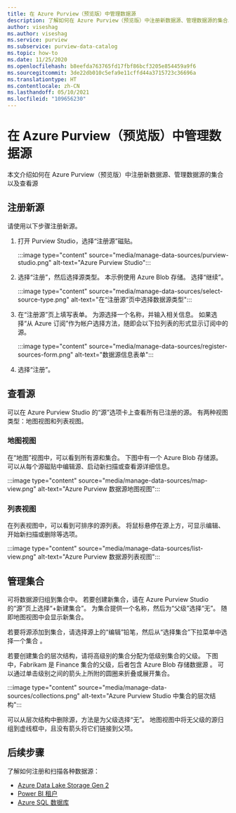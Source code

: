 ```yaml
---
title: 在 Azure Purview（预览版）中管理数据源
description: 了解如何在 Azure Purview（预览版）中注册新数据源、管理数据源的集合以及查看源。
author: viseshag
ms.author: viseshag
ms.service: purview
ms.subservice: purview-data-catalog
ms.topic: how-to
ms.date: 11/25/2020
ms.openlocfilehash: b8eefda763765fd17fbf86bcf3205e854459a9f6
ms.sourcegitcommit: 3de22db010c5efa9e11cffd44a3715723c36696a
ms.translationtype: HT
ms.contentlocale: zh-CN
ms.lasthandoff: 05/10/2021
ms.locfileid: "109656230"
---
```

# <a name="manage-data-sources-in-azure-purview-preview"></a>在 Azure Purview（预览版）中管理数据源

本文介绍如何在 Azure Purview（预览版）中注册新数据源、管理数据源的集合以及查看源

## <a name="register-a-new-source"></a>注册新源

请使用以下步骤注册新源。

1. 打开 Purview Studio，选择“注册源”磁贴。

   :::image type="content" source="media/manage-data-sources/purview-studio.png" alt-text="Azure Purview Studio":::

1. 选择“注册”，然后选择源类型。 本示例使用 Azure Blob 存储。 选择“继续”。

   :::image type="content" source="media/manage-data-sources/select-source-type.png" alt-text="在“注册源”页中选择数据源类型":::

2. 在“注册源”页上填写表单。 为源选择一个名称，并输入相关信息。 如果选择“从 Azure 订阅”作为帐户选择方法，随即会以下拉列表的形式显示订阅中的源。 

   :::image type="content" source="media/manage-data-sources/register-sources-form.png" alt-text="数据源信息表单":::

3. 选择“注册”。

## <a name="view-sources"></a>查看源

可以在 Azure Purview Studio 的“源”选项卡上查看所有已注册的源。 有两种视图类型：地图视图和列表视图。

### <a name="map-view"></a>地图视图

在“地图”视图中，可以看到所有源和集合。 下图中有一个 Azure Blob 存储源。 可以从每个源磁贴中编辑源、启动新扫描或查看源详细信息。

:::image type="content" source="media/manage-data-sources/map-view.png" alt-text="Azure Purview 数据源地图视图":::

### <a name="list-view"></a>列表视图

在列表视图中，可以看到可排序的源列表。 将鼠标悬停在源上方，可显示编辑、开始新扫描或删除等选项。

:::image type="content" source="media/manage-data-sources/list-view.png" alt-text="Azure Purview 数据源列表视图":::

## <a name="manage-collections"></a>管理集合

可将数据源归组到集合中。 若要创建新集合，请在 Azure Purview Studio 的“源”页上选择“+新建集合”。 为集合提供一个名称，然后为“父级”选择“无”。 随即地图视图中会显示新集合。

若要将源添加到集合，请选择源上的“编辑”铅笔，然后从“选择集合”下拉菜单中选择一个集合 。

若要创建集合的层次结构，请将高级别的集合分配为低级别集合的父级。 下图中，Fabrikam 是 Finance 集合的父级，后者包含 Azure Blob 存储数据源 。 可以通过单击级别之间的箭头上所附的圆圈来折叠或展开集合。

:::image type="content" source="media/manage-data-sources/collections.png" alt-text="Azure Purview Studio 中集合的层次结构":::

可以从层次结构中删除源，方法是为父级选择“无”。 地图视图中将无父级的源归组到虚线框中，且没有箭头将它们链接到父项。

## <a name="next-steps"></a>后续步骤

了解如何注册和扫描各种数据源：

* [Azure Data Lake Storage Gen 2](register-scan-adls-gen2.md)
* [Power BI 租户](register-scan-power-bi-tenant.md)
* [Azure SQL 数据库](register-scan-azure-sql-database.md)
